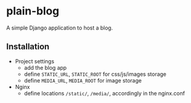 plain-blog
===========
A simple Django application to host a blog.

## Installation
* Project settings
  * add the blog app
  * define `STATIC_URL`, `STATIC_ROOT` for css/js/images storage
  * define `MEDIA_URL`, `MEDIA_ROOT` for image storage
* Nginx
  * define locations `/static/`, `/media/`, accordingly in the nginx.conf
